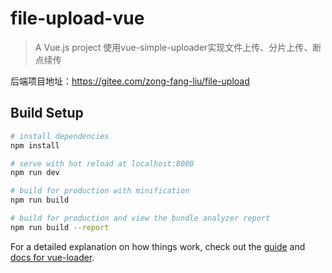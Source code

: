 # file-upload-vue

> A Vue.js project
使用vue-simple-uploader实现文件上传、分片上传、断点续传

后端项目地址：https://gitee.com/zong-fang-liu/file-upload

## Build Setup

``` bash
# install dependencies
npm install

# serve with hot reload at localhost:8080
npm run dev

# build for production with minification
npm run build

# build for production and view the bundle analyzer report
npm run build --report
```

For a detailed explanation on how things work, check out the [guide](http://vuejs-templates.github.io/webpack/) and [docs for vue-loader](http://vuejs.github.io/vue-loader).
